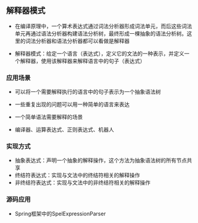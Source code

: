 ## 解释器模式

-   在编译原理中，一个算术表达式通过词法分析器形成词法单元，而后这些词法单元再通过语法分析器构建语法分析树，最终形成一棵抽象的语法分析树。这里的词法分析器和语法分析器都可以看做是解释器

-   解释器模式：给定一个语言（表达式），定义它的文法的一种表示，并定义一个解释器，使用该解释器来解释语言中的句子（表达式）

### 应用场景

-   可以将一个需要解释执行的语言中的句子表示为一个抽象语法树

-   一些重复出现的问题可以用一种简单的语言来表达
-   一个简单语法需要解释的场景
-   编译器、运算表达式、正则表达式、机器人

### 实现方式

-   抽象表达式：声明一个抽象的解释操作，这个方法为抽象语法树的所有节点共享
-   终结符表达式：实现与文法中的终结符相关的解释操作
-   非终结符表达式：实现与文法中的非终结符相关的解释操作

### 源码应用

-   Spring框架中的SpelExpressionParser